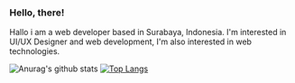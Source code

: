 ### Hello, there! 

Hallo i am a web developer based in Surabaya, Indonesia. I'm interested in UI/UX Designer and web development, I'm also interested in web technologies.

![Anurag's github stats](https://github-readme-stats.vercel.app/api?username=faris110900&show_icons=true&theme=radical)
[![Top Langs](https://github-readme-stats.vercel.app/api/top-langs/?username=anuraghazra&langs_count=3&show_icons=true&theme=radical)](https://github.com/anuraghazra/github-readme-stats)


